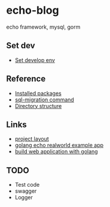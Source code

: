 # echo-blog

echo framework, mysql, gorm

## Set dev

- [Set develop env](./docs/dev.md)

## Reference

- [Installed packages](docs/packages.md)
- [sql-migration command](docs/sql_migrate.md)
- [Directory structure](docs/structure.md)

## Links

- [project layout](https://github.com/golang-standards/project-layout)
- [golang echo realworld example app](https://github.com/xesina/golang-echo-realworld-example-app)
- [build web application with golang](https://astaxie.gitbooks.io/build-web-application-with-golang/en/)

## TODO

- Test code
- swagger
- Logger
